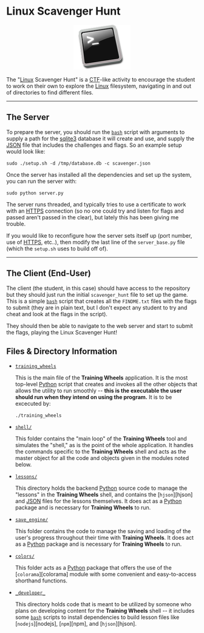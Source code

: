 Linux Scavenger Hunt
========================

<p align="center">
  <img src="https://github.com/macee/linux_16/blob/master/pictures/bash.png?raw=true" alt="The bash shell"/>
</p>

The "[Linux] Scavenger Hunt" is a [CTF]-like activity to encourage the student to work on their own to explore the [Linux] filesystem, navigating in and out of directories to find different files. 

---------

The Server
----

To prepare the server, you should run the [`bash`][bash] script with arguments to supply a path for the [sqlite3] database it will create and use, and supply the [JSON] file that includes the challenges and flags. So an example setup would look like:

```
sudo ./setup.sh -d /tmp/database.db -c scavenger.json
```

Once the server has installed all the dependencies and set up the system, you can run the server with:

```
sudo python server.py
```

The server runs threaded, and typically tries to use a certificate to work with an [HTTPS] connection (so no one could try and listen for flags and passed aren't passed in the clear), but lately this has been giving me trouble.

If you would like to reconfigure how the server sets itself up (port number, use of [HTTPS], etc..), then modify the last line of the `server_base.py` file (which the `setup.sh` uses to build off of).


---------------


The Client (End-User)
------------------

The client (the student, in this case) should have access to the repository but they should just run the initial `scavenger_hunt` file to set up the game. This is a simple [`bash`][bash] script that creates all the `FINDME.txt` files with the flags to submit (they are in plain text, but I don't expect any student to try and cheat and look at the flags in the script).

They should then be able to navigate to the web server and start to submit the flags, playing the Linux Scavenger Hunt!


Files & Directory Information
--------

* [`training_wheels`](training_wheels)
    
    This is the main file of the __Training Wheels__ application. It is the most top-level [Python] script that creates and invokes all the other objects that allows the utility to run smoothly -- __this is the executable the user should run when they intend on using the program.__ It is to be excecuted by:

    ```
    ./training_wheels
    ```

* [`shell/`](shell/)
    
    This folder contains the "main loop" of the __Training Wheels__ tool and simulates the "shell," as is the point of the whole application. It handles the commands specific to the __Training Wheels__ shell and acts as the master object for all the code and objects given in the modules noted below.

* [`lessons/`](lessons/)
    
    This directory holds the backend [Python] source code to manage the "lessons" in the __Training Wheels__ shell, and contains the [`hjson`][hjson] and [JSON] files for the lessons themselves. It does act as a [Python] package and is necessary for __Training Wheels__ to run.

* [`save_engine/`](save_engine/)
    
    This folder contains the code to manage the saving and loading of the user's progress throughout their time with __Training Wheels__. It does act as a [Python] package and is necessary for __Training Wheels__ to run.

* [`colors/`](colors/)
    
    This folder acts as a [Python] package that offers the use of the [`colorama`][colorama] module with some convenient and easy-to-access shorthand functions. 

* [`_developer_`](_developer_)
    
    This directory holds code that is meant to be utilized by someone who plans on developing content for the __Training Wheels__ shell -- it includes some [`bash`][bash] scripts to install dependencies to build lesson files like [`nodejs`][nodejs], [`npm`][npm],  and [`hjson`][hjson]. 


[CTF]: https://ctftime.org/ctf-wtf/
[MicroSD]: https://en.wikipedia.org/wiki/MicroSD
[Raspbian]: https://www.raspberrypi.org/downloads/raspbian/
[operating system]: https://en.wikipedia.org/wiki/Operating_system
[operating systems]: https://en.wikipedia.org/wiki/Operating_system
[github]: https://github.com/
[bash]: https://en.wikipedia.org/wiki/Bash_(Unix_shell)
[IMG]: https://en.wikipedia.org/wiki/IMG_(file_format)
[Linux]: https://en.wikipedia.org/wiki/Linux
[Microsoft Windows]: https://en.wikipedia.org/wiki/Microsoft_Windows
[command-line]: https://en.wikipedia.org/wiki/Command-line_interface
[command line]: https://en.wikipedia.org/wiki/Command-line_interface
[Raspberry Pi]: https://www.raspberrypi.org/
[open-source]: https://en.wikipedia.org/wiki/Open-source_software
[Python]: https://www.python.org/
[github]: https://github.com
[Flask]: http://flask.pocoo.org/
[JSON]: http://www.json.org/
[sqlite]: https://sqlite.org/
[sqlite3]: https://sqlite.org/
[HTTPS]: https://en.wikipedia.org/wiki/HTTPS